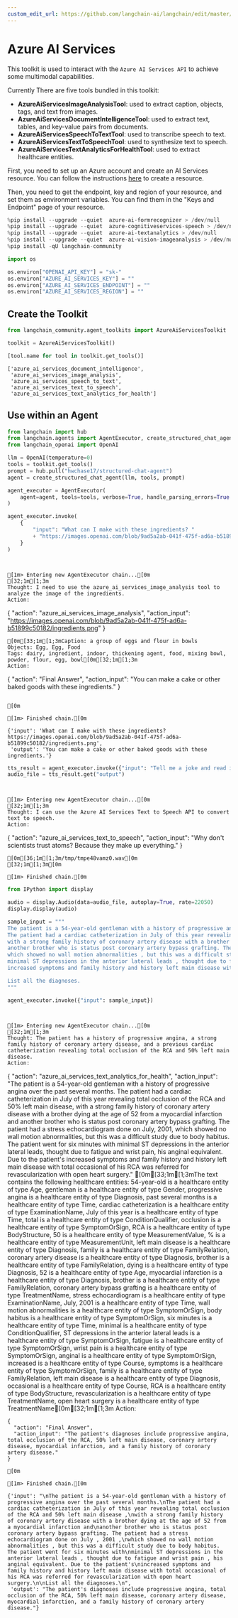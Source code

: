 ```yaml
---
custom_edit_url: https://github.com/langchain-ai/langchain/edit/master/docs/docs/integrations/toolkits/azure_ai_services.ipynb
---
```

# Azure AI Services

This toolkit is used to interact with the `Azure AI Services API` to achieve some multimodal capabilities.

Currently There are five tools bundled in this toolkit:
- **AzureAiServicesImageAnalysisTool**: used to extract caption, objects, tags, and text from images.
- **AzureAiServicesDocumentIntelligenceTool**: used to extract text, tables, and key-value pairs from documents.
- **AzureAiServicesSpeechToTextTool**: used to transcribe speech to text.
- **AzureAiServicesTextToSpeechTool**: used to synthesize text to speech.
- **AzureAiServicesTextAnalyticsForHealthTool**: used to extract healthcare entities.

First, you need to set up an Azure account and create an AI Services resource. You can follow the instructions [here](https://learn.microsoft.com/en-us/azure/ai-services/multi-service-resource) to create a resource. 

Then, you need to get the endpoint, key and region of your resource, and set them as environment variables. You can find them in the "Keys and Endpoint" page of your resource.


```python
%pip install --upgrade --quiet  azure-ai-formrecognizer > /dev/null
%pip install --upgrade --quiet  azure-cognitiveservices-speech > /dev/null
%pip install --upgrade --quiet  azure-ai-textanalytics > /dev/null
%pip install --upgrade --quiet  azure-ai-vision-imageanalysis > /dev/null
%pip install -qU langchain-community
```


```python
import os

os.environ["OPENAI_API_KEY"] = "sk-"
os.environ["AZURE_AI_SERVICES_KEY"] = ""
os.environ["AZURE_AI_SERVICES_ENDPOINT"] = ""
os.environ["AZURE_AI_SERVICES_REGION"] = ""
```

## Create the Toolkit


```python
from langchain_community.agent_toolkits import AzureAiServicesToolkit

toolkit = AzureAiServicesToolkit()
```


```python
[tool.name for tool in toolkit.get_tools()]
```



```output
['azure_ai_services_document_intelligence',
 'azure_ai_services_image_analysis',
 'azure_ai_services_speech_to_text',
 'azure_ai_services_text_to_speech',
 'azure_ai_services_text_analytics_for_health']
```


## Use within an Agent


```python
from langchain import hub
from langchain.agents import AgentExecutor, create_structured_chat_agent
from langchain_openai import OpenAI
```


```python
llm = OpenAI(temperature=0)
tools = toolkit.get_tools()
prompt = hub.pull("hwchase17/structured-chat-agent")
agent = create_structured_chat_agent(llm, tools, prompt)

agent_executor = AgentExecutor(
    agent=agent, tools=tools, verbose=True, handle_parsing_errors=True
)
```


```python
agent_executor.invoke(
    {
        "input": "What can I make with these ingredients? "
        + "https://images.openai.com/blob/9ad5a2ab-041f-475f-ad6a-b51899c50182/ingredients.png"
    }
)
```
```output


[1m> Entering new AgentExecutor chain...[0m
[32;1m[1;3m
Thought: I need to use the azure_ai_services_image_analysis tool to analyze the image of the ingredients.
Action:
```
{
  "action": "azure_ai_services_image_analysis",
  "action_input": "https://images.openai.com/blob/9ad5a2ab-041f-475f-ad6a-b51899c50182/ingredients.png"
}
```
[0m[33;1m[1;3mCaption: a group of eggs and flour in bowls
Objects: Egg, Egg, Food
Tags: dairy, ingredient, indoor, thickening agent, food, mixing bowl, powder, flour, egg, bowl[0m[32;1m[1;3m
Action:
```
{
  "action": "Final Answer",
  "action_input": "You can make a cake or other baked goods with these ingredients."
}
```

[0m

[1m> Finished chain.[0m
```


```output
{'input': 'What can I make with these ingredients? https://images.openai.com/blob/9ad5a2ab-041f-475f-ad6a-b51899c50182/ingredients.png',
 'output': 'You can make a cake or other baked goods with these ingredients.'}
```



```python
tts_result = agent_executor.invoke({"input": "Tell me a joke and read it out for me."})
audio_file = tts_result.get("output")
```
```output


[1m> Entering new AgentExecutor chain...[0m
[32;1m[1;3m
Thought: I can use the Azure AI Services Text to Speech API to convert text to speech.
Action:
```
{
  "action": "azure_ai_services_text_to_speech",
  "action_input": "Why don't scientists trust atoms? Because they make up everything."
}
```
[0m[36;1m[1;3m/tmp/tmpe48vamz0.wav[0m
[32;1m[1;3m[0m

[1m> Finished chain.[0m
```

```python
from IPython import display

audio = display.Audio(data=audio_file, autoplay=True, rate=22050)
display.display(audio)
```


```python
sample_input = """
The patient is a 54-year-old gentleman with a history of progressive angina over the past several months.
The patient had a cardiac catheterization in July of this year revealing total occlusion of the RCA and 50% left main disease ,
with a strong family history of coronary artery disease with a brother dying at the age of 52 from a myocardial infarction and
another brother who is status post coronary artery bypass grafting. The patient had a stress echocardiogram done on July , 2001 ,
which showed no wall motion abnormalities , but this was a difficult study due to body habitus. The patient went for six minutes with
minimal ST depressions in the anterior lateral leads , thought due to fatigue and wrist pain , his anginal equivalent. Due to the patient's
increased symptoms and family history and history left main disease with total occasional of his RCA was referred for revascularization with open heart surgery.

List all the diagnoses.
"""

agent_executor.invoke({"input": sample_input})
```
```output


[1m> Entering new AgentExecutor chain...[0m
[32;1m[1;3m
Thought: The patient has a history of progressive angina, a strong family history of coronary artery disease, and a previous cardiac catheterization revealing total occlusion of the RCA and 50% left main disease.
Action:
```
{
  "action": "azure_ai_services_text_analytics_for_health",
  "action_input": "The patient is a 54-year-old gentleman with a history of progressive angina over the past several months. The patient had a cardiac catheterization in July of this year revealing total occlusion of the RCA and 50% left main disease, with a strong family history of coronary artery disease with a brother dying at the age of 52 from a myocardial infarction and another brother who is status post coronary artery bypass grafting. The patient had a stress echocardiogram done on July, 2001, which showed no wall motion abnormalities, but this was a difficult study due to body habitus. The patient went for six minutes with minimal ST depressions in the anterior lateral leads, thought due to fatigue and wrist pain, his anginal equivalent. Due to the patient's increased symptoms and family history and history left main disease with total occasional of his RCA was referred for revascularization with open heart surgery."
[0m[33;1m[1;3mThe text contains the following healthcare entities: 54-year-old is a healthcare entity of type Age, gentleman is a healthcare entity of type Gender, progressive angina is a healthcare entity of type Diagnosis, past several months is a healthcare entity of type Time, cardiac catheterization is a healthcare entity of type ExaminationName, July of this year is a healthcare entity of type Time, total is a healthcare entity of type ConditionQualifier, occlusion is a healthcare entity of type SymptomOrSign, RCA is a healthcare entity of type BodyStructure, 50 is a healthcare entity of type MeasurementValue, % is a healthcare entity of type MeasurementUnit, left main disease is a healthcare entity of type Diagnosis, family is a healthcare entity of type FamilyRelation, coronary artery disease is a healthcare entity of type Diagnosis, brother is a healthcare entity of type FamilyRelation, dying is a healthcare entity of type Diagnosis, 52 is a healthcare entity of type Age, myocardial infarction is a healthcare entity of type Diagnosis, brother is a healthcare entity of type FamilyRelation, coronary artery bypass grafting is a healthcare entity of type TreatmentName, stress echocardiogram is a healthcare entity of type ExaminationName, July, 2001 is a healthcare entity of type Time, wall motion abnormalities is a healthcare entity of type SymptomOrSign, body habitus is a healthcare entity of type SymptomOrSign, six minutes is a healthcare entity of type Time, minimal is a healthcare entity of type ConditionQualifier, ST depressions in the anterior lateral leads is a healthcare entity of type SymptomOrSign, fatigue is a healthcare entity of type SymptomOrSign, wrist pain is a healthcare entity of type SymptomOrSign, anginal is a healthcare entity of type SymptomOrSign, increased is a healthcare entity of type Course, symptoms is a healthcare entity of type SymptomOrSign, family is a healthcare entity of type FamilyRelation, left main disease is a healthcare entity of type Diagnosis, occasional is a healthcare entity of type Course, RCA is a healthcare entity of type BodyStructure, revascularization is a healthcare entity of type TreatmentName, open heart surgery is a healthcare entity of type TreatmentName[0m[32;1m[1;3m
Action:
```
{
  "action": "Final Answer",
  "action_input": "The patient's diagnoses include progressive angina, total occlusion of the RCA, 50% left main disease, coronary artery disease, myocardial infarction, and a family history of coronary artery disease."
}

[0m

[1m> Finished chain.[0m
```


```output
{'input': "\nThe patient is a 54-year-old gentleman with a history of progressive angina over the past several months.\nThe patient had a cardiac catheterization in July of this year revealing total occlusion of the RCA and 50% left main disease ,\nwith a strong family history of coronary artery disease with a brother dying at the age of 52 from a myocardial infarction and\nanother brother who is status post coronary artery bypass grafting. The patient had a stress echocardiogram done on July , 2001 ,\nwhich showed no wall motion abnormalities , but this was a difficult study due to body habitus. The patient went for six minutes with\nminimal ST depressions in the anterior lateral leads , thought due to fatigue and wrist pain , his anginal equivalent. Due to the patient's\nincreased symptoms and family history and history left main disease with total occasional of his RCA was referred for revascularization with open heart surgery.\n\nList all the diagnoses.\n",
 'output': "The patient's diagnoses include progressive angina, total occlusion of the RCA, 50% left main disease, coronary artery disease, myocardial infarction, and a family history of coronary artery disease."}
```

